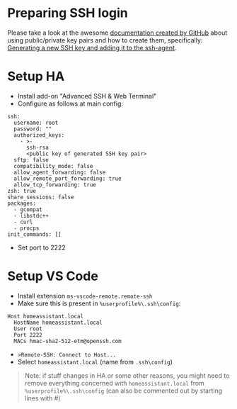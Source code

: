 # Preparing SSH login

Please take a look at the awesome [documentation created by GitHub](https://help.github.com/articles/connecting-to-github-with-ssh/) about using public/private key pairs and how to create them, specifically: [Generating a new SSH key and adding it to the ssh-agent](https://docs.github.com/en/authentication/connecting-to-github-with-ssh/generating-a-new-ssh-key-and-adding-it-to-the-ssh-agent).

# Setup HA
* Install add-on "Advanced SSH & Web Terminal"
* Configure as follows at main config:
```
ssh:
  username: root
  password: ""
  authorized_keys:
    - >-
      ssh-rsa
      <public key of generated SSH key pair>
  sftp: false
  compatibility_mode: false
  allow_agent_forwarding: false
  allow_remote_port_forwarding: true
  allow_tcp_forwarding: true
zsh: true
share_sessions: false
packages:
  - gcompat
  - libstdc++
  - curl
  - procps
init_commands: []
```
* Set port to 2222

# Setup VS Code
* Install extension `ms-vscode-remote.remote-ssh`
* Make sure this is present in `%userprofile%\.ssh\config`:
```
Host homeassistant.local
  HostName homeassistant.local
  User root
  Port 2222
  MACs hmac-sha2-512-etm@openssh.com
```
* `>Remote-SSH: Connect to Host...`
* Select `homeassistant.local` (name from `.ssh\config`)

> Note: if stuff changes in HA or some other reasons, you might need to remove everything concerned with `homeassistant.local` from `%userprofile%\.ssh\config` (can also be commented out by starting lines with #)
